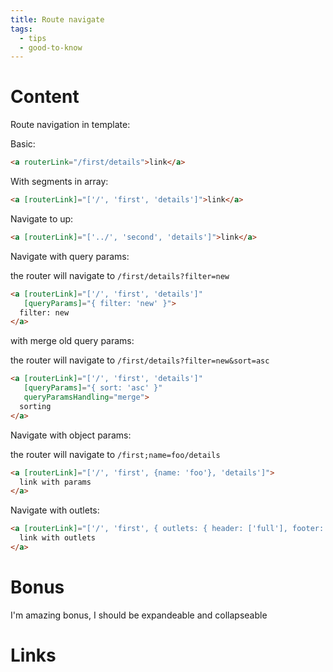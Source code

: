 ```yaml
---
title: Route navigate
tags:
  - tips
  - good-to-know
---
```

# Content

Route navigation in template: 

Basic:
```html
<a routerLink="/first/details">link</a>
```

With segments in array:
```html
<a [routerLink]="['/', 'first', 'details']">link</a>
```

Navigate to up:
```html
<a [routerLink]="['../', 'second', 'details']">link</a>
```

Navigate with query params:

the router will navigate to `/first/details?filter=new`
```html
<a [routerLink]="['/', 'first', 'details']"
   [queryParams]="{ filter: 'new' }">
  filter: new
</a>
```
with merge old query params:

the router will navigate to `/first/details?filter=new&sort=asc`
```html
<a [routerLink]="['/', 'first', 'details']"
   [queryParams]="{ sort: 'asc' }"
   queryParamsHandling="merge">
  sorting
</a>
```


Navigate with object params:

the router will navigate to `/first;name=foo/details`
```html
<a [routerLink]="['/', 'first', {name: 'foo'}, 'details']">
  link with params
</a>
```

Navigate with outlets:

```html
<a [routerLink]="['/', 'first', { outlets: { header: ['full'], footer: ['small'] } }]">
  link with outlets
</a>
```


# Bonus
I'm amazing bonus, I should be expandeable and collapseable

# Links
